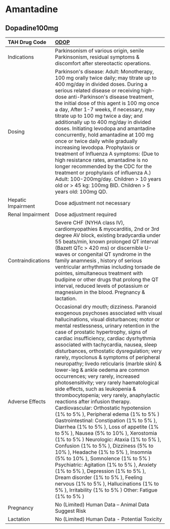 # Amantadine

## Dopadine100mg

| TAH Drug Code      | [**ODOP**](https://www.tahsda.org.tw/drugs/hissearch.php?drug_code=ODOP)                                                                                                                                                                                                                                                                                                                                                                                                                                                                                                                                                                                                                                                                                                                                                                                                                                                                                                                                                                                                                                                                                                                                                                                                                                |
|:-------------------|:--------------------------------------------------------------------------------------------------------------------------------------------------------------------------------------------------------------------------------------------------------------------------------------------------------------------------------------------------------------------------------------------------------------------------------------------------------------------------------------------------------------------------------------------------------------------------------------------------------------------------------------------------------------------------------------------------------------------------------------------------------------------------------------------------------------------------------------------------------------------------------------------------------------------------------------------------------------------------------------------------------------------------------------------------------------------------------------------------------------------------------------------------------------------------------------------------------------------------------------------------------------------------------------------------------|
| Indications        | Parkinsonism of various origin, senile Parkinsonism, residual symptoms & discomfort after stereotactic operations.                                                                                                                                                                                                                                                                                                                                                                                                                                                                                                                                                                                                                                                                                                                                                                                                                                                                                                                                                                                                                                                                                                                                                                                      |
| Dosing             | Parkinson's disease: Adult: Monotherapy, 100 mg orally twice daily; may titrate up to 400 mg/day in divided doses. During a serious related disease or receiving high-dose anti-Parkinson's disease treatment, the initial dose of this agent is 100 mg once a day, After 1-7 weeks, if necessary, may titrate up to 100 mg twice a day; and additionally up to 400 mg/day in divided doses. Initiating levodopa and amantadine concurrently, hold amantadine at 100 mg once or twice daily while gradually increasing levodopa. Prophylaxis or treatment of Influenza A symptoms: (Due to high resistance rates, amantadine is no longer recommended by the CDC for the treatment or prophylaxis of influenza A.) Adult: 100-200mg/day. Children > 10 years old or > 45 kg: 100mg BID. Children > 5 years old: 100mg QD.                                                                                                                                                                                                                                                                                                                                                                                                                                                                               |
| Hepatic Impairment | Dose adjustment not necessary                                                                                                                                                                                                                                                                                                                                                                                                                                                                                                                                                                                                                                                                                                                                                                                                                                                                                                                                                                                                                                                                                                                                                                                                                                                                           |
| Renal Impairment   | Dose adjustment required                                                                                                                                                                                                                                                                                                                                                                                                                                                                                                                                                                                                                                                                                                                                                                                                                                                                                                                                                                                                                                                                                                                                                                                                                                                                                |
| Contraindications  | Severe CHF (NYHA class IV), cardiomyopathies & myocarditis, 2nd or 3rd degree AV block, existing bradycardia under 55 beats/min, known prolonged QT interval (Bazett QTc > 420 ms) or discernible U-waves or congenital QT syndrome in the family anamnesis , history of serious ventricular arrhythmias including torsade de pointes, simultaneous treatment with budipine or other drugs that prolong the QT interval, reduced levels of potassium or magnesium in the blood. Pregnancy & lactation.                                                                                                                                                                                                                                                                                                                                                                                                                                                                                                                                                                                                                                                                                                                                                                                                  |
| Adverse Effects    | Occasional dry mouth; dizziness. Paranoid exogenous psychoses associated with visual hallucinations, visual disturbances; motor or mental restlessness, urinary retention in the case of prostatic hypertrophy, signs of cardiac insufficiency, cardiac dysrhythmia associated with tachycardia, nausea, sleep disturbances, orthostatic dysregulation; very rarely, myoclonus & symptoms of peripheral neuropathy; livedo reticularis (marble skin) & lower-leg & ankle oedema are common occurrences; very rarely, increased photosensitivity; very rarely haematological side effects, such as leukopenia & thrombocytopenia; very rarely, anaphylactic reactions after infusion therapy. Cardiovascular: Orthostatic hypotension (1% to 5% ), Peripheral edema (1% to 5% ) Gastrointestinal: Constipation (1% to 5% ), Diarrhea (1% to 5% ), Loss of appetite (1% to 5% ), Nausea (5% to 10% ), Xerostomia (1% to 5% ) Neurologic: Ataxia (1% to 5% ), Confusion (1% to 5% ), Dizziness (5% to 10% ), Headache (1% to 5% ), Insomnia (5% to 10% ), Somnolence (1% to 5% ) Psychiatric: Agitation (1% to 5% ), Anxiety (1% to 5% ), Depression (1% to 5% ), Dream disorder (1% to 5% ), Feeling nervous (1% to 5% ), Hallucinations (1% to 5% ), Irritability (1% to 5% ) Other: Fatigue (1% to 5% ) |
| Pregnancy          | No (Limited) Human Data – Animal Data Suggest Risk                                                                                                                                                                                                                                                                                                                                                                                                                                                                                                                                                                                                                                                                                                                                                                                                                                                                                                                                                                                                                                                                                                                                                                                                                                                      |
| Lactation          | No (Limited) Human Data - Potential Toxicity                                                                                                                                                                                                                                                                                                                                                                                                                                                                                                                                                                                                                                                                                                                                                                                                                                                                                                                                                                                                                                                                                                                                                                                                                                                            |

